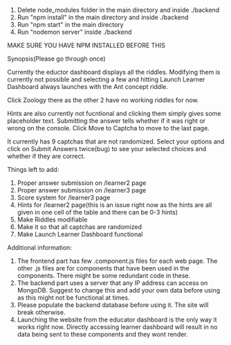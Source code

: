 1. Delete node_modules folder in the main directory and inside ./backend
2. Run "npm install" in the main directory and inside ./backend
3. Run "npm start" in the main directory
4. Run "nodemon server" inside ./backend


MAKE SURE YOU HAVE NPM INSTALLED BEFORE THIS


Synopsis(Please go through once)

Currently the eductor dashboard displays all the riddles. Modifying them is currently not possible and selecting a few and hitting Launch Learner Dashboard always launches with the Ant concept riddle. 

Click Zoology there as the other 2 have no working riddles for now.

Hints are also currently not fucntional and clicking them simply gives some placeholder text. Submitting the answer tells whether if it was right or wrong on the console.
Click Move to Captcha to move to the last page.

It currently has 9 captchas that are not randomized. Select your options and click on Submit Answers twice(bug) to see your selected choices and whether if they are correct.


Things left to add:
1. Proper answer submission on /learner2 page
2. Proper answer submission on /learner3 page
3. Score system for /learner3 page
4. Hints for /learner2 page(this is an issue right now as the hints are all given in one cell of the table and there can be 0-3 hints)
5. Make Riddles modifiable
6. Make it so that all captchas are randomized
7. Make Launch Learner Dashboard functional

Additional information:
1. The frontend part has few .component.js files for each web page. The other .js files are for components that have been used in the components. There might be some redundant code in these.
2. The backend part uses a server that any IP address can access on MongoDB. Suggest to change this and add your own data before using as this might not be functional at times.
3. Please populate the backend database before using it. The site will break otherwise.
4. Launching the website from the educator dashboard is the only way it works right now. Directly accessing learner dashboard will result in no data being sent to these components and they wont render.
